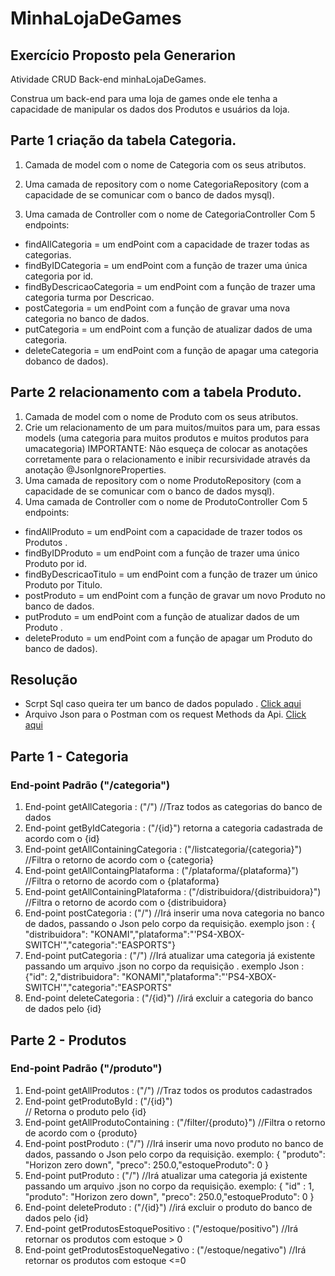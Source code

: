 # MinhaLojaDeGames
## Exercício Proposto pela Generarion

Atividade CRUD Back-end minhaLojaDeGames.

Construa um back-end para uma loja de games onde ele tenha a capacidade de
manipular os dados dos Produtos e usuários da loja.

## Parte 1 criação da tabela Categoria.

1. Camada de model com o nome de Categoria com os seus atributos.

2. Uma camada de repository com o nome CategoriaRepository (com a
capacidade de se comunicar com o banco de dados mysql).

3. Uma camada de Controller com o nome de CategoriaController Com 5
endpoints:
<ul>
  <li>findAllCategoria = um endPoint com a capacidade de trazer todas as categorias.</li>
  <li>findByIDCategoria = um endPoint com a função de trazer uma única categoria por id.</li>
  <li>findByDescricaoCategoria = um endPoint com a função de trazer uma categoria turma por Descricao.</li>
  <li>postCategoria = um endPoint com a função de gravar uma nova categoria no banco de dados.</li>
  <li> putCategoria = um endPoint com a função de atualizar dados de uma categoria.</li>
  <li>deleteCategoria = um endPoint com a função de apagar uma categoria dobanco de dados).</li>
</ul>

## Parte 2 relacionamento com a tabela Produto.

1. Camada de model com o nome de Produto com os seus atributos.
2. Crie um relacionamento de um para muitos/muitos para um, para essas models (uma categoria para muitos produtos e muitos produtos para umacategoria)
IMPORTANTE: Não esqueça de colocar as anotações corretamente para o relacionamento e inibir recursividade através da anotação @JsonIgnoreProperties.
4. Uma camada de repository com o nome ProdutoRepository (com a capacidade de se comunicar com o banco de dados mysql).
5. Uma camada de Controller com o nome de ProdutoController Com 5  endpoints:
<ul>
  <li>findAllProduto = um endPoint com a capacidade de trazer todos os Produtos .</li>
  <li>findByIDProduto = um endPoint com a função de trazer uma único Produto por id.</li>
  <li>findByDescricaoTitulo = um endPoint com a função de trazer um único Produto por Titulo.</li>
  <li>postProduto = um endPoint com a função de gravar um novo Produto no banco de dados.</li>
  <li> putProduto = um endPoint com a função de atualizar dados de um Produto .</li>
  <li>deleteProduto = um endPoint com a função de apagar um Produto do banco de dados).
</li>
</ul>

## Resolução 
<ul>
  <li>Scrpt Sql caso queira ter um banco de dados populado . <a href="https://github.com/luisfsm/MinhaLojaDeGames/tree/master/Back-end/Scripts_sql"> Click aqui </a> </li>
  <li>Arquivo Json para o Postman com os request Methods da Api. <a href="https://github.com/luisfsm/MinhaLojaDeGames/tree/master/Back-end/postman_config"> Click aqui </a>  </li>
</ul>

## Parte 1 - Categoria

### End-point Padrão ("/categoria")


<ol>
  <li>End-point getAllCategoria : ("/") //Traz todos as categorias do banco de dados</li>
  <li>End-point getByIdCategoria : ("/{id}") retorna a categoria cadastrada de acordo com o {id}</li>
  <li>End-point getAllContainingCategoria : ("/listcategoria/{categoria}") //Filtra o retorno de acordo com o {categoria}</li>
  <li>End-point getAllContaingPlataforma : ("/plataforma/{plataforma}") //Filtra o retorno de acordo com o  {plataforma}</li>
  <li>End-point getAllContainingPlataforma : ("/distribuidora/{distribuidora}") //Filtra o retorno de acordo com o {distribuidora}</li>
  <li>End-point postCategoria : ("/") //Irá inserir uma nova categoria no banco de dados, passando o Json pelo corpo da requisição.
      exemplo json : { "distribuidora": "KONAMI","plataforma":"'PS4-XBOX-SWITCH'","categoria":"EASPORTS"}</li>
  <li> End-point putCategoria : ("/") //Irá atualizar uma categoria já existente passando um arquivo .json no corpo da requisição .
      exemplo Json : {"id": 2,"distribuidora": "KONAMI","plataforma":"'PS4-XBOX-SWITCH'","categoria":"EASPORTS"</li>
   <li>End-point deleteCategoria : ("/{id}") //irá excluir a categoria do banco de dados pelo {id}</li>
</ol>
     
## Parte 2 - Produtos
### End-point Padrão ("/produto")
     
<ol>
  <li>End-point getAllProdutos : ("/") //Traz todos os produtos cadastrados </li>
  <li>End-point getProdutoById : ("/{id}") </li>// Retorna o produto pelo {id}
  <li>End-point getAllProdutoContaining : ("/filter/{produto}") //Filtra o retorno de acordo com o {produto} </li>
  <li>End-point postProduto : ("/") //Irá inserir uma novo produto no banco de dados, passando o Json pelo corpo da requisição. exemplo:  { "produto": "Horizon zero down", "preco": 250.0,"estoqueProduto": 0 }</li>
  <li>End-point putProduto : ("/") //Irá atualizar uma categoria já existente passando um arquivo .json no corpo da requisição. exemplo:  { "id" : 1, "produto": "Horizon zero down", "preco": 250.0,"estoqueProduto": 0 } </li>
  <li>End-point deleteProduto : ("/{id}") //irá excluir o produto do banco de dados pelo {id}</li>
  <li>End-point getProdutosEstoquePositivo : ("/estoque/positivo") //Irá retornar os produtos com estoque > 0</li>
  <li>End-point getProdutosEstoqueNegativo : ("/estoque/negativo") //Irá retornar os produtos com estoque <=0</li>
</ol>
